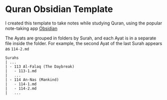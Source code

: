 # Quran Obsidian Template

I created this template to take notes while studying Quran, using the popular note-taking app [Obsidian](https://obsidian.md/)

The Ayats are grouped in folders by Surah, and each Ayat is in a separate file inside the folder.
For example, the second Ayat of the last Surah appears as `114-2.md`
```
Surahs
| ...
| - 113 Al-Falaq (The Daybreak)
|   - 113-1.md
|   ...
| - 114 An-Nas (Mankind)
|   - 114-1.md
|   - 114-2.md
|   ...
```